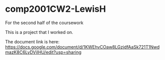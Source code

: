 # comp2001CW2-LewisH
For the second half of the coursework


This is a project that I worked on. 

The document link is here: https://docs.google.com/document/d/1KWEhvCOaw8LGzjdfAaSk721T1NwdmazK8C6LyDViIHU/edit?usp=sharing
